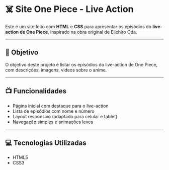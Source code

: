 # ☠️ Site One Piece - Live Action

Este é um site feito com **HTML** e **CSS**  para apresentar os episódios do **live-action de One Piece**, inspirado na obra original de Eiichiro Oda.

---

## 🌟 Objetivo

O objetivo deste projeto é listar os episódios do live-action de One Piece, com descrições, imagens, videos sobre o anime.

---

## 📺 Funcionalidades

- Página inicial com destaque para o live-action
- Lista de episódios com nome e número
- Layout responsivo (adaptado para celular e tablet)
- Navegação simples e animações leves

---

## 💻 Tecnologias Utilizadas

- HTML5
- CSS3


